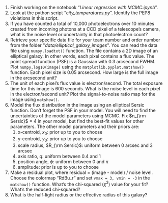 1. Finish working on the notebook “*Linear regression with MCMC.ipynb*”.
2. Look at the python script “*city_temperatures.py*”. Identify the PEP8 violations in 
   this script.
3. If you have counted a total of 10,000 photoelectrons over 10 minutes created from 
   incoming photons at a CCD pixel of a telescope’s camera, what is the noise level or uncertainty in that photoelectron count?
4. Retrieve your specific data file for your team number and order number from 
   the folder "*data/elliptical_galaxy_images*". You 
   can read the data file using `numpy.loadtxt()` function. The file contains a 2D image of an elliptical galaxy. In other words, each pixel contains a flux value. The point spread function (PSF) is a Gaussian with 0.3 arcsecond FWHM. Plot `numpy.log10(image)` using the `matplotlib.pyplot.matshow()` function. Each pixel size is 0.05 arcsecond. How large is the full image in the arcsecond unit?
5. The unit of each pixel’s flux value is electron/second. The total exposure time for 
   this image is 600 seconds. What is the noise level in each pixel in the electron/second unit? Plot the signal-to-noise ratio map for the image using `matshow()`.
6. Model the flux distribution in the image using an elliptical Sersic function. Don’t 
   forget the PSF in your model. You will need to find the uncertainties of the 
   model parameters using MCMC. Fix $n_{\rm Sersic}$ = 4 in your model, but find the 
   best-fit values for other parameters. The other model parameters and their priors are: 
   1. x-centroid, $x_0$: prior up to you to choose
   2. y-centroid, $y_0$: prior up to you to choose
   3. scale radius, $R_{\rm Sersic}$: uniform between 0 arcsec and 3 arcsec
   4. axis ratio, $q$: uniform between 0.4 and 1
   5. position angle, $\phi$:  uniform between 0 and $\pi$
   6. amplitude: prior is up to you to choose
7. Make a residual plot, where residual =  (image - model) / noise level. Choose the 
      colormap “RdBu_r” and set `vmax = 3, vmin = -3` in the `matshow()` function. 
   What’s the chi-squared ($\chi^2$) value for your fit? What’s the reduced 
   chi-squared?
8. What is the half-light radius or the effective radius of this galaxy?
